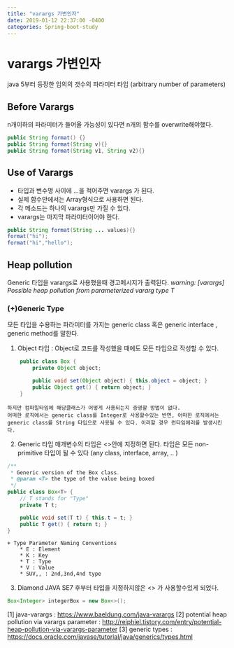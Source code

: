 ```yaml
---
title: "varargs 가변인자"
date: 2019-01-12 22:37:00 -0400
categories: Spring-boot-study
---
```

# varargs  가변인자

java 5부터 등장한 임의의 갯수의 파라미터 타입 (arbitrary number of parameters)

## Before Varargs
n개이하의 파라미터가 들어올 가능성이 있다면 n개의 함수를 overwrite해야했다. 
```java
public String format() {}
public String format(String v){}
public String format(String v1, String v2){}
```
## Use of Varargs
- 타입과 변수명 사이에 ...을 적어주면 varargs 가 된다.
- 실제 함수안에서는 Array형식으로 사용하면 된다.
- 각 메소드는 하나의 varargs만 가질 수 있다.
- varargs는 마지막 파라미터이어야 한다.
```java
public String format(String ... values){}
format("hi");
format("hi","hello");
```

## Heap pollution
Generic 타입을 varargs로 사용했을때 경고메시지가 출력된다.
*warning: [varargs] Possible heap pollution from parameterized vararg type T*

### (+)Generic Type
모든 타입을 수용하는 파라미터를 가지는 generic class 혹은 generic interface , generic method를 말한다. 
1. Object 타입
    : Object로 코드를 작성했을 때에도 모든 타입으로 작성할 수 있다.
```java
    public class Box {
        private Object object;

        public void set(Object object) { this.object = object; }
        public Object get() { return object; }
    }
```
    하지만 컴파일타임에 해당클래스가 어떻게 사용되는지 증명할 방법이 없다. 
    어떠한 로직에서는 generic class를 Integer로 사용할수있는 반면, 어떠한 로직에서는 generic class를 String 타입으로 사용될 수 있다. 이러할 경우 런타임에러를 발생시킨다.
2. Generic 타입
   매개변수의 타입은 <>안에 지정하면 된다. 
   타입은 모든 non-primitive 타입이 될 수 있다
   (any class, interface, array, .. )
```java
/**
 * Generic version of the Box class.
 * @param <T> the type of the value being boxed
 */
public class Box<T> {
    // T stands for "Type"
    private T t;

    public void set(T t) { this.t = t; }
    public T get() { return t; }
}

```
    + Type Parameter Naming Conventions
        * E : Element
        * K : Key
        * T : Type
        * V : Value
        * SUV,, : 2nd,3nd,4nd type
3. Diamond
 JAVA SE7 후부터 타입을 지정하지않은 <> 가 사용할수있게 되었다. 
 ```java
Box<Integer> integerBox = new Box<>();
 ```

[1] java-varargs : https://www.baeldung.com/java-varargs
[2] potential heap pollution via varargs parameter : http://reiphiel.tistory.com/entry/potential-heap-pollution-via-varargs-parameter
[3] generic types : https://docs.oracle.com/javase/tutorial/java/generics/types.html 



